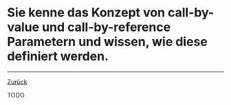 # Sie kenne das Konzept von call-by-value und call-by-reference Parametern und wissen, wie diese definiert werden.
---
[Zurück](modular.md)

TODO
